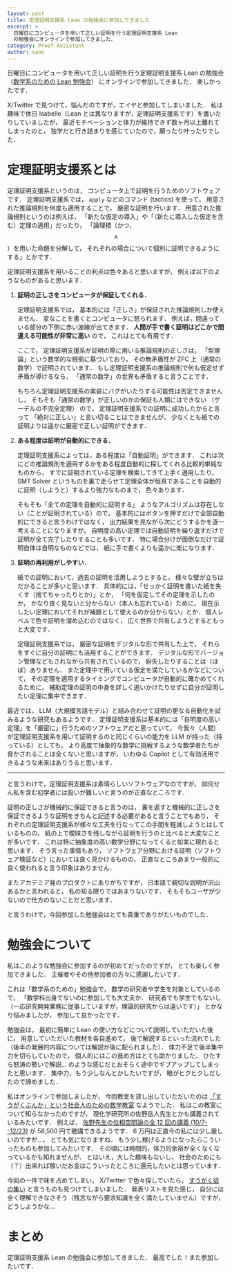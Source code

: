 ```yaml
---
layout: post
title: 定理証明支援系 Lean の勉強会に参加してきました
excerpt: >
  日曜日にコンピュータを用いて正しい証明を行う定理証明支援系 Lean
  の勉強会にオンラインで参加してきました．
category: Proof Assistant
author: sano
---
```


日曜日にコンピュータを用いて正しい証明を行う定理証明支援系 Lean の勉強会
（[数学系のための Lean 勉強会](https://haruhisa-enomoto.github.io/lean-math-workshop/)）
にオンラインで参加してきました．
楽しかったです．

X/Twitter で見つけて，悩んだのですが，エイヤと参加してしまいました．
私は趣味で休日 Isabelle（Lean とは異なりますが，定理証明支援系です）を書いたりしていましたが，
最近モチベーションと体力が維持できず数ヶ月以上離れてしまったのと，
独学だと行き詰まりを感じていたので，願ったり叶ったりでした．

# 定理証明支援系とは

定理証明支援系というのは，
コンピュータ上で証明を行うためのソフトウェアです．
定理証明支援系では，
`apply` などのコマンド (tactics) を使って，
用意された推論規則を何度も適用することで，
厳密な証明を行います．
用意された推論規則というのは例えば，
「新たな仮定の導入」や「（新たに導入した仮定を含む）定理の適用」だったり，
「論理積（かつ，$$\land$$）を用いた命題を分解して，
それぞれの場合について個別に証明できるようにする」とかです．

定理証明支援系を用いることの利点は色々あると思いますが，
例えば以下のようなものがあると思います．

1.  **証明の正しさをコンピュータが保証してくれる．**

    定理証明支援系では，
    基本的には「正しさ」が保証された推論規則しか使えません．
    変なことを書くとコンピュータに怒られます．
    例えば，間違っている部分の下側に赤い波線が出てきます．
    **人間が手で書く証明はどこかで間違える可能性が非常に高い** ので，
    これはとても有用です．

    ここで，
    定理証明支援系が証明の際に用いる推論規則の正しさは，
    「型理論」という数学的な根拠に基づいており，
    その無矛盾性が ZFC 上（通常の数学）で証明されています．
    もし定理証明支援系の推論規則で何も仮定せず矛盾が導けるなら，
    「通常の数学」の世界も矛盾すると言うことです．

    もちろん定理証明支援系の実装にバグがいたりする可能性は否定できませんし，
    そもそも「通常の数学」が正しいのかの保証も人類にはできない
    （ゲーデルの不完全定理）
    ので，
    定理証明支援系での証明に成功したからと言って
    「絶対に正しい」と言い切ることはできませんが，
    少なくとも紙での証明よりは遥かに厳密で正しい証明ができます．

2.  **ある程度は証明が自動的にできる．**

    定理証明支援系によっては，ある程度は「自動証明」ができます．
    これは次にどの推論規則を適用するかをある程度自動的に探してくれる比較的単純なものから，
    すでに証明されている定理を検索してきて上手く適用したり，
    SMT Solver というものを裏で走らせて定理全体が恒真であることを自動的に証明（しようと）するより強力なものまで，
    色々あります．

    そもそも「全ての定理を自動的に証明する」
    ようなアルゴリズムは存在しない（ことが証明されている）ので，
    基本的にはボタンを押すだけで全部自動的にできると言うわけではなく，
    出力結果を見ながら次にどうするかを逐一考えることになりますが，
    自明度の高い定理では自動証明を繰り返すだけで証明が全て完了したりすることも多いです．
    特に場合分けが面倒なだけで証明自体は自明なものなどでは，
    紙に手で書くよりも遥かに楽になります．

3.  **証明の再利用がしやすい．**

    紙での証明において，過去の証明を活用しようとすると，
    様々な壁が立ちはだかることが多いと思います．
    具体的には，「せっかく証明を書いた紙を失くす（捨てちゃったりとか）」とか，
    「何を仮定してその定理を示したのか，
    かなり良く見ないと分からない（本人も忘れている）ために，
    現在示したい定理においてそれが補題として使えるのか分からない」とか．
    個人レベルで色々証明を溜め込むのではなく，
    広く世界で共有しようとするともっと大変です．

    定理証明支援系では，
    厳密な証明をデジタルな形で共有した上で，
    それらをすぐに自分の証明にも活用することができます．
    デジタルな形でバージョン管理などもされながら共有されているので，
    紛失したりすることは（ほぼ）ありません．
    また定理中で用いている仮定を満たしているかなどについて，
    その定理を適用するタイミングでコンピュータが自動的に確かめてくれるために，
    補助定理の証明の中身を詳しく追いかけたりせずに自分が証明したい定理に集中できます．

最近では，
LLM（大規模言語モデル）と組み合わせて証明の更なる自動化を試みるような研究もあるようです．
定理証明支援系は基本的には「自明度の高い定理」を「厳密に」行うためのソフトウェアだと思っていて，
今我々（人間）が定理証明支援系を用いて証明するのと同じくらいの能力を LLM が持った（持っている）としても，
より高度で抽象的な数学に挑戦するような数学者たちが脅かされることは全くないと思いますが，
いわゆる Copilot として有効活用できるような未来はありうると思います．

---

と言うわけで，定理証明支援系は素晴らしいソフトウェアなのですが，
如何せん私を含む初学者には扱いが難しいと言うのが正直なところです．

証明の正しさが機械的に保証できると言うのは，
裏を返すと機械的に正しさを保証できるような証明をきちんと記述する必要があると言うことでもあり，
それぞれの定理証明支援系が様々な工夫を行なってこの手間を軽減しようとはしているものの，
紙の上で曖昧さを残しながら証明を行うのと比べると大変なことが多いです．
これは特に抽象度の高い数学分野になってくると如実に現れると思います．
そう言った事情もあり，
ソフトウェア分野における証明（ソフトウェア検証など）においては良く見かけるものの，
正直なところあまり一般的に良く使われると言う印象はありません．

またアカデミア発のプロダクトにありがちですが，
日本語で親切な説明が沢山あるかと言われると，
私の知る限りではあまりないです．
そもそもユーザが少ないので仕方のないことだと思います．

と言うわけで，今回参加した勉強会はとても貴重でありがたいものでした．

# 勉強会について

私はこのような勉強会に参加するのが初めてだったのですが，
とても楽しく参加できました．
主催者やその他参加者の方々に感謝したいです．

これは「数学系のための」勉強会で，
数学の研究者や学生を対象としているので，
「数学科出身でないのに参加しても大丈夫か．
研究者でも学生でもないし
（一応研究開発業務に従事していますが，理論的研究からは遠いです）」
とかなり悩みましたが，
参加して良かったです．

勉強会は，
最初に簡単に Lean の使い方などについて説明していただいた後に，
用意していただいた教材を各自進めて，
後で解説するといった流れでした（後半の発展的内容については解説が後に配られました）．
体力不足で後半集中力を切らしていたので，
個人的にはこの進め方はとても助かりました．
ひたすら怒涛の勢いで解説…
のような感じだとおそらく途中でギブアップしてしまったと思います．
集中力，もう少しなんとかしたいですが，
瞼がヒクヒクしだしたので諦めました．

私はオンラインで参加しましたが，
今回教室を貸し出していただいたのは
[「すうがくぶんか」という社会人のための数学教室](https://sugakubunka.com/)
なようでした．
私はこの教室について知らなかったのですが，
理化学研究所の佐野岳人先生とかも講義されているみたいです．
例えば，
[佐野先生の位相空間論の全 12 回の講義 (10/7--12/23)](https://sugakubunka.com/group-course/course/topological-space-by-sano/)
が 58,500 円で聴講できるようです．
6 万円は正直今の私には少し厳しいのですが…，
とても気になりますね．
もう少し稼げるようになったらこういったものも参加してみたいです．
その頃には時間的，体力的余裕が全くなくなっているかも知れませんが．
とはいえ，大した趣味もないし，
社会のためにも（？）出来れば稼いだお金はこういったところに還元したいとは思っています．

今回の一件で味を占めてしまい，
X/Twitter で色々探していたら，
[すうがく徒の集い](https://tsudoionline.netlify.app/)
と言うものも見つけてしまいました．
発表リストを見た感じ，
自分には全く理解できなさそう（残念ながら要求知識を全く満たしていません）ですが，
どうしようかな…

# まとめ

定理証明支援系 Lean の勉強会に参加してきました．
最高でした！また参加したいです．
